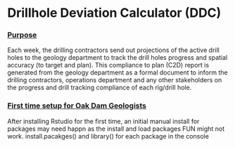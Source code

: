 # Drillhole Deviation Calculator (DDC)
### <ins>Purpose</ins>
Each week, the drilling contractors send out projections of the active drill holes to the geology department to track the drill holes progress and spatial accuracy (to target and plan). This compliance to plan (C2D) report is generated from the geology department as a formal document to inform the drilling contractors, operations department and any other stakeholders on the progress and drill tracking compliance of each rig/drill hole. 

### <ins>First time setup for Oak Dam Geologists</ins>
After installing Rstudio for the first time, an initial manual install for packages may need happn as the install and load packages FUN might not work. install.pacakges() and library() for each package in the console
